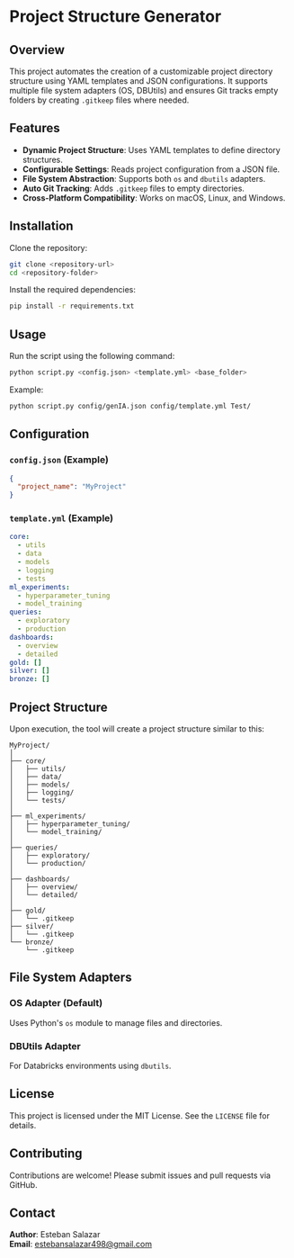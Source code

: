 
# Project Structure Generator

## Overview  
This project automates the creation of a customizable project directory structure using YAML templates and JSON configurations. It supports multiple file system adapters (OS, DBUtils) and ensures Git tracks empty folders by creating `.gitkeep` files where needed.

## Features  
- **Dynamic Project Structure**: Uses YAML templates to define directory structures.  
- **Configurable Settings**: Reads project configuration from a JSON file.  
- **File System Abstraction**: Supports both `os` and `dbutils` adapters.  
- **Auto Git Tracking**: Adds `.gitkeep` files to empty directories.  
- **Cross-Platform Compatibility**: Works on macOS, Linux, and Windows.

## Installation  

Clone the repository:  
```bash
git clone <repository-url>
cd <repository-folder>
```

Install the required dependencies:  
```bash
pip install -r requirements.txt
```

## Usage  

Run the script using the following command:  
```bash
python script.py <config.json> <template.yml> <base_folder>
```

Example:  
```bash
python script.py config/genIA.json config/template.yml Test/
```

## Configuration  

### `config.json` (Example)  
```json
{
  "project_name": "MyProject"
}
```

### `template.yml` (Example)  
```yaml
core:
  - utils
  - data
  - models
  - logging
  - tests
ml_experiments:
  - hyperparameter_tuning
  - model_training
queries:
  - exploratory
  - production
dashboards:
  - overview
  - detailed
gold: []
silver: []
bronze: []
```

## Project Structure  

Upon execution, the tool will create a project structure similar to this:  

```
MyProject/
│
├── core/
│   ├── utils/
│   ├── data/
│   ├── models/
│   ├── logging/
│   └── tests/
│
├── ml_experiments/
│   ├── hyperparameter_tuning/
│   └── model_training/
│
├── queries/
│   ├── exploratory/
│   └── production/
│
├── dashboards/
│   ├── overview/
│   └── detailed/
│
├── gold/
│   └── .gitkeep
├── silver/
│   └── .gitkeep
└── bronze/
    └── .gitkeep
```

## File System Adapters  

### OS Adapter (Default)  
Uses Python's `os` module to manage files and directories.  

### DBUtils Adapter  
For Databricks environments using `dbutils`. 

## License  
This project is licensed under the MIT License. See the `LICENSE` file for details.

## Contributing  
Contributions are welcome! Please submit issues and pull requests via GitHub.

## Contact  
**Author**: Esteban Salazar  
**Email**: estebansalazar498@gmail.com
